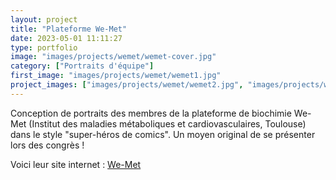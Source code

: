 ```yaml
---
layout: project
title: "Plateforme We-Met"
date: 2023-05-01 11:11:27
type: portfolio
image: "images/projects/wemet/wemet-cover.jpg"
category: ["Portraits d'équipe"]
first_image: "images/projects/wemet/wemet1.jpg"
project_images: ["images/projects/wemet/wemet2.jpg", "images/projects/wemet/wemet3.jpg", "images/projects/wemet/wemet4.jpg", "images/projects/wemet/wemet5.jpg", "images/projects/wemet/wemet6.jpg"]
---
```


Conception de portraits des membres de la plateforme de biochimie We-Met (Institut des maladies métaboliques et cardiovasculaires, Toulouse) dans le style "super-héros de comics". Un moyen original de se présenter lors des congrès !


Voici leur site internet : <a href="https://www.i2mc.inserm.fr/biochimie-fonctionnelle/"> We-Met</a>